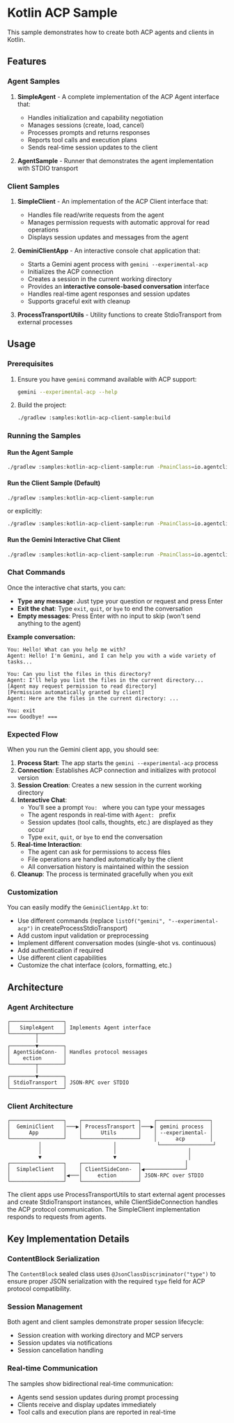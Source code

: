 # Kotlin ACP Sample

This sample demonstrates how to create both ACP agents and clients in Kotlin.

## Features

### Agent Samples

1. **SimpleAgent** - A complete implementation of the ACP Agent interface that:
   - Handles initialization and capability negotiation
   - Manages sessions (create, load, cancel)
   - Processes prompts and returns responses
   - Reports tool calls and execution plans
   - Sends real-time session updates to the client

2. **AgentSample** - Runner that demonstrates the agent implementation with STDIO transport

### Client Samples

1. **SimpleClient** - An implementation of the ACP Client interface that:
   - Handles file read/write requests from the agent
   - Manages permission requests with automatic approval for read operations
   - Displays session updates and messages from the agent

2. **GeminiClientApp** - An interactive console chat application that:
   - Starts a Gemini agent process with `gemini --experimental-acp`
   - Initializes the ACP connection
   - Creates a session in the current working directory
   - Provides an **interactive console-based conversation** interface
   - Handles real-time agent responses and session updates
   - Supports graceful exit with cleanup

3. **ProcessTransportUtils** - Utility functions to create StdioTransport from external processes

## Usage

### Prerequisites

1. Ensure you have `gemini` command available with ACP support:
   ```bash
   gemini --experimental-acp --help
   ```

2. Build the project:
   ```bash
   ./gradlew :samples:kotlin-acp-client-sample:build
   ```

### Running the Samples

#### Run the Agent Sample
```bash
./gradlew :samples:kotlin-acp-client-sample:run -PmainClass=io.agentclientprotocol.samples.agent.AgentSampleKt
```

#### Run the Client Sample (Default)
```bash
./gradlew :samples:kotlin-acp-client-sample:run
```
or explicitly:
```bash
./gradlew :samples:kotlin-acp-client-sample:run -PmainClass=io.agentclientprotocol.samples.client.ClientSampleKt
```

#### Run the Gemini Interactive Chat Client
```bash
./gradlew :samples:kotlin-acp-client-sample:run -PmainClass=io.agentclientprotocol.samples.client.GeminiClientAppKt
```

### Chat Commands

Once the interactive chat starts, you can:

- **Type any message**: Just type your question or request and press Enter
- **Exit the chat**: Type `exit`, `quit`, or `bye` to end the conversation
- **Empty messages**: Press Enter with no input to skip (won't send anything to the agent)

**Example conversation:**
```
You: Hello! What can you help me with?
Agent: Hello! I'm Gemini, and I can help you with a wide variety of tasks...

You: Can you list the files in this directory?
Agent: I'll help you list the files in the current directory...
[Agent may request permission to read directory]
[Permission automatically granted by client]
Agent: Here are the files in the current directory: ...

You: exit
=== Goodbye! ===
```

### Expected Flow

When you run the Gemini client app, you should see:

1. **Process Start**: The app starts the `gemini --experimental-acp` process
2. **Connection**: Establishes ACP connection and initializes with protocol version
3. **Session Creation**: Creates a new session in the current working directory
4. **Interactive Chat**: 
   - You'll see a prompt `You: ` where you can type your messages
   - The agent responds in real-time with `Agent: ` prefix
   - Session updates (tool calls, thoughts, etc.) are displayed as they occur
   - Type `exit`, `quit`, or `bye` to end the conversation
5. **Real-time Interaction**: 
   - The agent can ask for permissions to access files
   - File operations are handled automatically by the client
   - All conversation history is maintained within the session
6. **Cleanup**: The process is terminated gracefully when you exit

### Customization

You can easily modify the `GeminiClientApp.kt` to:
- Use different commands (replace `listOf("gemini", "--experimental-acp")` in createProcessStdioTransport)
- Add custom input validation or preprocessing
- Implement different conversation modes (single-shot vs. continuous)
- Add authentication if required
- Use different client capabilities
- Customize the chat interface (colors, formatting, etc.)

## Architecture

### Agent Architecture
```
┌─────────────────┐
│   SimpleAgent   │ Implements Agent interface
└────────┬────────┘
         │
┌────────▼────────┐
│ AgentSideConn-  │ Handles protocol messages
│    ection       │
└────────┬────────┘
         │
┌────────▼────────┐
│ StdioTransport  │ JSON-RPC over STDIO
└─────────────────┘
```

### Client Architecture  
```
┌─────────────────┐    ┌──────────────────┐    ┌─────────────────┐
│  GeminiClient   │───▶│ ProcessTransport │───▶│ gemini process  │
│      App        │    │      Utils       │    │ --experimental- │
└─────────────────┘    └──────────────────┘    │      acp        │
          │                       │             └─────────────────┘
          │                       │                       │
          ▼                       ▼                       │
┌─────────────────┐    ┌──────────────────┐              │
│  SimpleClient   │    │ ClientSideConn-  │◀─────────────┘
│                 │◀───│     ection       │ JSON-RPC over STDIO
└─────────────────┘    └──────────────────┘
```

The client apps use ProcessTransportUtils to start external agent processes and create StdioTransport instances, while ClientSideConnection handles the ACP protocol communication. The SimpleClient implementation responds to requests from agents.

## Key Implementation Details

### ContentBlock Serialization
The `ContentBlock` sealed class uses `@JsonClassDiscriminator("type")` to ensure proper JSON serialization with the required `type` field for ACP protocol compatibility.

### Session Management
Both agent and client samples demonstrate proper session lifecycle:
- Session creation with working directory and MCP servers
- Session updates via notifications
- Session cancellation handling

### Real-time Communication
The samples show bidirectional real-time communication:
- Agents send session updates during prompt processing
- Clients receive and display updates immediately
- Tool calls and execution plans are reported in real-time